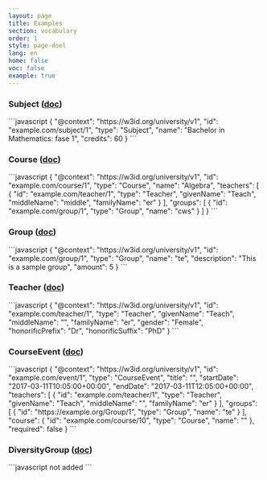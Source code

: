 ```yaml
---
layout: page
title: Examples
section: vocabulary
order: 1
style: page-doel
lang: en
home: false
voc: false
example: true
---
```


### Subject <a id="Subject"></a> ([doc](../#Subject))
<div class="table-wrapper" markdown="1">
```javascript
{
   "@context": "https://w3id.org/university/v1",
   "id": "example.com/subject/1",
   "type": "Subject",
   "name": "Bachelor in Mathematics: fase 1",
   "credits": 60
}
```
</div>

### Course <a id="Course"></a> ([doc](../#Course))
<div class="table-wrapper" markdown="1">
```javascript
{
    "@context": "https://w3id.org/university/v1",
    "id": "example.com/course/1",
    "type": "Course",
    "name": "Algebra",
    "teachers": [
        {
            "id": "example.com/teacher/1",
            "type": "Teacher",
            "givenName": "Teach",
            "middleName": "middle",
            "familyName": "er"
        }
    ],
    "groups": [
        {
            "id": "example.com/group/1",
            "type": "Group",
            "name": "cws"
        }
    ]
}
```
</div>

### Group <a id="Group"></a> ([doc](../#Group))
<div class="table-wrapper" markdown="1">
```javascript
{
    "@context": "https://w3id.org/university/v1",
    "id": "example.com/group/1",
    "type": "Group",
    "name": "te",
    "description": "This is a sample group",
    "amount": 5
}
```
</div>



### Teacher <a id="Teacher"></a> ([doc](../#Teacher))
<div class="table-wrapper" markdown="1">
```javascript
{
    "@context": "https://w3id.org/university/v1",
    "id": "example.com/teacher/1",
    "type": "Teacher",
    "givenName": "Teach",
    "middleName": "",
    "familyName": "er",
    "gender": "Female",
    "honorificPrefix": "Dr",
    "honorificSuffix": "PhD"
}
```
</div>

### CourseEvent <a id="CourseEvent"></a> ([doc](../#CourseEvent))
<div class="table-wrapper" markdown="1">
```javascript
{
    "@context": "https://w3id.org/university/v1",
    "id": "example.com/event/1",
    "type": "CourseEvent",
    "title": "",
    "startDate": "2017-03-11T10:05:00+00:00",
    "endDate": "2017-03-11T12:05:00+00:00",
    "teachers": [
        {
            "id": "example.com/teacher/1",
            "type": "Teacher",
            "givenName": "Teach",
            "middleName": "",
            "familyName": "er"
        }
    ],
    "groups": [
        {
            "id": "https://example.org/Group/1",
            "type": "Group",
            "name": "te"
        }
    ],
    "course": {
        "id": "example.com/course/10",
        "type": "Course",
        "name": ""
    },
    "required": false
}
```
</div>

### DiversityGroup <a id="DiversityGroup"></a> ([doc](..#DiversityGroup))
<div class="table-wrapper" markdown="1">
```javascript
not added
```
</div>


